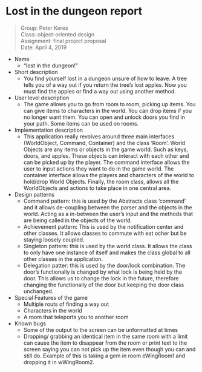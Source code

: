 # Lost in the dungeon report
>Group: Peter Keres\
>Class: object-oriented design\
>Assignment: final project proposal\
>Date: April 4, 2019


- Name
     - “lost in the dungeon!”
- Short description
    - You find yourself lost in a dungeon unsure of how to leave. A tree tells you of a way out if you return the tree’s lost apples. Now you must find the apples or find a way out using another method. 
- User level description
    - The game allows you to go from room to room, picking up items. You can give items to characters in the world. You can drop items if you no longer want them. You can open and unlock doors you find in your path. Some items can be used on rooms.
- Implementation description
    - This application really revolves around three main interfaces (WorldObject, Command, Container) and the class ‘Room’. World Objects are any items or objects in the game world. Such as keys, doors, and apples. These objects can interact with each other and can be picked up by the player. The command interface allows the user to input actions they want to do in the game world. The container interface allows the players and characters of the world to hold/drop World Objects. Finally, the room class, allows all the WorldObjects and actions to take place in one central area. 
- Design patterns
    - Command pattern: this is used by the Abstracts class ‘command’ and it allows de-coupling between the parser and the objects in the world. Acting as a in-between the user’s input and the methods that are being called in the objects of the world. 
    - Achievement pattern: This is used by the notification center and other classes. It allows classes to commute with eat ocher but be staying loosely coupled.
    - Singleton pattern: this is used by the world class. It allows the class to only have one instance of itself and makes the class global to all other classes in the application.  
    - Delegation patter: this is used by the door/lock combination. The door’s functionally is changed by what lock is being held by the door. This allows us to change the lock in the future, therefore changing the functionally of the door but keeping the door class unchanged. 
- Special Features of the game
    - Multiple routs of finding a way out
    - Characters in the world
    - A room that teleports you to another room
- Known bugs
    - Some of the output to the screen can be unformatted at times
    - Dropping/ grabbing an identical item in the same room with a limit can cause the item to disappear from the room or print text to the screen saying you can not pick up the item even though you can and still do. Example of this is taking a gem in room eWingRoom1 and dropping it in wWingRoom2.
